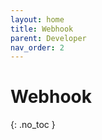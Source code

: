 ```yaml
---
layout: home
title: Webhook
parent: Developer
nav_order: 2
---
```


<div class="sticky-gotop">
<span class="inline-icon"><i class="fa-solid fa-arrow-up"></i></span>
</div>

# Webhook
{: .no_toc }
